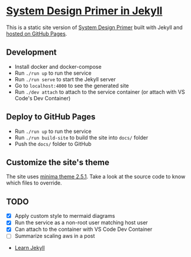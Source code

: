 # [System Design Primer in Jekyll](https://phucnguyen81.github.io/system-design-primer/)

This is a static site version of
[System Design Primer](https://github.com/donnemartin/system-design-primer)
built with Jekyll and
[hosted on GitHub Pages](https://phucnguyen81.github.io/system-design-primer/).

## Development

- Install docker and docker-compose
- Run `./run up` to run the service
- Run `./run serve` to start the Jekyll server
- Go to `localhost:4000` to see the generated site
- Run `./dev attach` to attach to the service container (or attach with VS
  Code's Dev Container)

## Deploy to GitHub Pages

- Run `./run up` to run the service
- Run `./run build-site` to build the site into `docs/` folder
- Push the `docs/` folder to GitHub

## Customize the site's theme

The site uses
[minima theme 2.5.1](https://github.com/jekyll/minima/tree/v2.5.1).
Take a look at the source code to know which files to override.

## TODO

- [x] Apply custom style to mermaid diagrams
- [x] Run the service as a non-root user matching host user
- [x] Can attach to the container with VS Code Dev Container
- [ ] Summarize scaling aws in a post
- [Learn Jekyll](https://jekyllrb.com/docs/)
